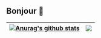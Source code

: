 ## Bonjour 👋


| <a href="https://github.com/anuraghazra/github-readme-stats"><img align="center" src="https://github-readme-stats.vercel.app/api?username=char0o&show_icons=true&theme=radical&rank_icon=github&include_all_commits=true&hide_border=true" alt="Anurag's github stats" /></a> | <a href="https://github.com/anuraghazra/github-readme-stats"><img align="center" src="https://github-readme-stats.vercel.app/api/top-langs/?username=char0o&layout=compact&theme=radical&exclude_repo=gmcomp,urbanliferp&hide_border=true" /></a> |
| ------------- | ------------- |
